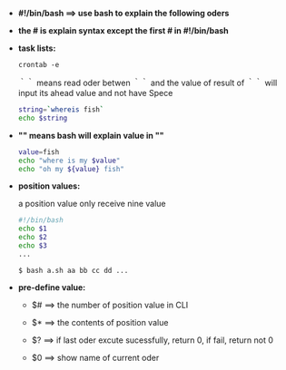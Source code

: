 - **#!/bin/bash ==> use bash to explain the following oders**

- **the # is explain syntax except the first # in #!/bin/bash** 

- **task lists:** 

    `crontab -e` 

    ｀｀ means read oder betwen ｀｀ and the value of result of ｀｀ will input its ahead value and not have Spece

    ```sh
    string=`whereis fish`
    echo $string
    ```

- **"" means bash will explain value in ""** 

    ```sh
    value=fish
    echo "where is my $value"
    echo "oh my ${value} fish"
    ```
- **position values:** 

    a position value only receive nine value

    ```sh
    #!/bin/bash
    echo $1
    echo $2
    echo $3
    ...
    ```
    `$ bash a.sh aa bb cc dd ...`

- **pre-define value:** 

    - $# ==> the number of position value in CLI
    
    - $* ==> the contents of position value 

    - $? ==> if last oder excute sucessfully, return 0, if fail, return not 0

    - $0 ==> show name of current oder


